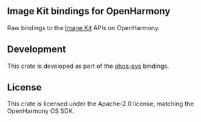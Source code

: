 ## Image Kit bindings for OpenHarmony

Raw bindings to the [Image Kit](https://docs.openharmony.cn/pages/v5.0/en/application-dev/media/image/image-overview.md)
APIs on OpenHarmony. 

## Development

This crate is developed as part of the [ohos-sys](https://github.com/openharmony-rs/ohos-sys) bindings.

## License

This crate is licensed under the Apache-2.0 license, matching the OpenHarmony OS SDK.